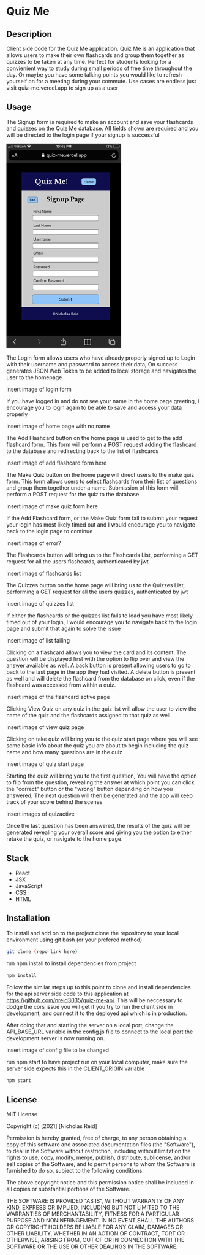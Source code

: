 # Quiz Me

## Description

Client side code for the Quiz Me application. Quiz Me is an application that allows users to make their own flashcards and group them together as quizzes to be taken at any time. Perfect for students looking for a convienient way to study during small periods of free time throughout the day. Or maybe you have some talking points you would like to refresh yourself on for a meeting during your commute. Use cases are endless just visit quiz-me.vercel.app to sign up as a user

## Usage

The Signup form is required to make an account and save your flashcards and quizzes on the Quiz Me database. All fields shown are required and you will be directed to the login page if your signup is successful

<img src="./src/resources/QuizMeSignup.jpg" alt="Signup Form" width="300">

The Login form allows users who have already properly signed up to Login with their username and password to access their data, On success generates JSON Web Token to be added to local storage and navigates the user to the homepage

insert image of login form

If you have logged in and do not see your name in the home page greeting, I encourage you to login again to be able to save and access your data properly

insert image of home page with no name

The Add Flashcard button on the home page is used to get to the add flashcard form. This form will perform a POST request adding the flashcard to the database and redirecting back to the list of flashcards

insert image of add flashcard form here

The Make Quiz button on the home page will direct users to the make quiz form. This form allows users to select flashcards from their list of questions and group them together under a name. Submission of this form will perform a POST request for the quiz to the database

insert image of make quiz form here

If the Add Flashcard form, or the Make Quiz form fail to submit your request your login has most likely timed out and I would encourage you to navigate back to the login page to continue

insert image of error?

The Flashcards button will bring us to the Flashcards List, performing a GET request for all the users flashcards, authenticated by jwt

insert image of flashcards list

The Quizzes button on the home page will bring us to the Quizzes List, performing a GET request for all the users quizzes, authenticated by jwt

insert image of quizzes list

If either the flashcards or the quizzes list fails to load you have most likely timed out of your login, I would encourage you to navigate back to the login page and submit that again to solve the issue

insert image of list failing

Clicking on a flashcard allows you to view the card and its content. The question will be displayed first with the option to flip over and view the answer available as well. A back button is present allowing users to go to back to the last page in the app they had visited. A delete button is present as well and will delete the flashcard from the database on click, even if the flashcard was accessed from within a quiz.

insert image of the flashcard active page

Clicking View Quiz on any quiz in the quiz list will allow the user to view the name of the quiz and the flashcards assigned to that quiz as well

insert image of view quiz page

Clicking on take quiz will bring you to the quiz start page where you will see some basic info about the quiz you are about to begin including the quiz name and how many questions are in the quiz

insert image of quiz start page

Starting the quiz will bring you to the first question, You will have the option to flip from the question, revealing the answer at which point you can click the "correct" button or the "wrong" button depending on how you answered, The next question will then be generated and the app will keep track of your score behind the scenes

insert images of quizactive

Once the last question has been answered, the results of the quiz will be generated revealing your overall score and giving you the option to either retake the quiz, or navigate to the home page.

## Stack

- React
- JSX
- JavaScript
- CSS
- HTML

## Installation

To install and add on to the project clone the repository to your local environment using git bash (or your prefered method) 

```bash
git clone (repo link here) 
```

run npm install to install dependencies from project

```bash
npm install
```

Follow the similar steps up to this point to clone and install dependencies for the api server side code to this application at https://github.com/nreid3035/quiz-me-api. This will be neccessary to dodge the cors issue you will get if you try to run the client side in development, and connect it to the deployed api which is in production.

After doing that and starting the server on a local port, change the API_BASE_URL variable in the config.js file to connect to the local port the development server is now running on.

insert image of config file to be changed

run npm start to have project run on your local computer, make sure the server side expects this in the CLIENT_ORIGIN variable

```bash
npm start
```


## License
MIT License

Copyright (c) [2021] [Nicholas Reid]

Permission is hereby granted, free of charge, to any person obtaining a copy
of this software and associated documentation files (the "Software"), to deal
in the Software without restriction, including without limitation the rights
to use, copy, modify, merge, publish, distribute, sublicense, and/or sell
copies of the Software, and to permit persons to whom the Software is
furnished to do so, subject to the following conditions:

The above copyright notice and this permission notice shall be included in all
copies or substantial portions of the Software.

THE SOFTWARE IS PROVIDED "AS IS", WITHOUT WARRANTY OF ANY KIND, EXPRESS OR
IMPLIED, INCLUDING BUT NOT LIMITED TO THE WARRANTIES OF MERCHANTABILITY,
FITNESS FOR A PARTICULAR PURPOSE AND NONINFRINGEMENT. IN NO EVENT SHALL THE
AUTHORS OR COPYRIGHT HOLDERS BE LIABLE FOR ANY CLAIM, DAMAGES OR OTHER
LIABILITY, WHETHER IN AN ACTION OF CONTRACT, TORT OR OTHERWISE, ARISING FROM,
OUT OF OR IN CONNECTION WITH THE SOFTWARE OR THE USE OR OTHER DEALINGS IN THE
SOFTWARE.